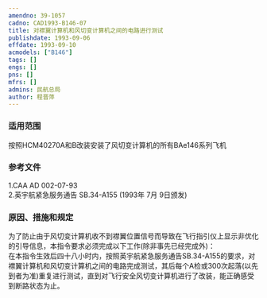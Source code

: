 ```yaml
---
amendno: 39-1057  
cadno: CAD1993-B146-07  
title: 对襟翼计算机和风切变计算机之间的电路进行测试  
publishdate: 1993-09-06  
effdate: 1993-09-10  
acmodels: ["B146"]  
tags: []  
engs: []  
pns: []  
mfrs: []  
admins: 民航总局  
author: 程晋萍  
---
```

  
### 适用范围  
按照HCM40270A和B改装安装了风切变计算机的所有BAe146系列飞机  
  
<!--more-->  
### 参考文件  
  1.CAA AD 002-07-93  
  2.英宇航紧急服务通告 SB.34-A155 (1993年 7月 9日颁发)  
  
### 原因、措施和规定  

  为了防止由于风切变计算机收不到襟翼位置信号而导致在飞行指引仪上显示非优化的引导信息，本指令要求必须完成以下工作(除非事先已经完成外)：  
  在本指令生效后四十八小时内，按照英宇航紧急服务通告SB.34-A155的要求，对襟翼计算机和风切变计算机之间的电路完成测试，其后每个A检或300次起落(以先到者为准)重复进行测试，直到对飞行安全风切变计算机进行了改装，能正确感受到断路状态为止。  
